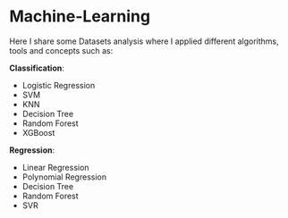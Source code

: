 # Machine-Learning

Here I share some Datasets analysis where I applied different algorithms, tools and concepts such as:

**Classification**:

* Logistic Regression
* SVM
* KNN
* Decision Tree
* Random Forest
* XGBoost

**Regression**:

* Linear Regression
* Polynomial Regression
* Decision Tree
* Random Forest
* SVR
